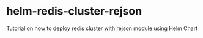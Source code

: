 # helm-redis-cluster-rejson
Tutorial on how to deploy redis cluster with rejson module using Helm Chart 
